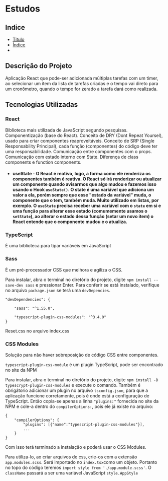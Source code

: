 # Estudos

## Indice
* [Titulo](#estudos)
* [Índice](#indice)
* [](#)

## Descrição do Projeto
Aplicação React que pode-ser adicionada múltiplas tarefas com um timer, ao selecionar um item da lista de tarefas criadas e o tempo vai direto para um cronômetro, quando o tempo for zerado a tarefa dará como realizada.

## Tecnologias Utilizadas
### React
Biblioteca mais utilizada de JavaScript segundo pesquisas. Componentização (base do React). Conceito de DRY (Dont Repeat Yoursel), usado para criar componentes reaproveitáveis. Conceito de SRP (Single Responsability Principal), cada função (componentes) do código deve ter uma responsabilidade. Comunicação entre componentes com o props. Comunicação com estado interno com State. Diferença de class components e function components.

* #### useState - O React é reativo, logo, a forma como ele renderiza os componentes também é reativa. O React só irá renderizar ou atualizar um componente quando avisarmos que algo mudou e fazemos isso usando o Hook `useState()`. O state é uma variável que adiciona um valor a ela, porém sempre que esse "estado da variável" muda, o componente que o tem, também muda. Muito utilizado em listas, por exemplo. O `useState` precisa receber uma variável com o `state` em si e uma função para alterar esse estado (comumemente usamos o `setState`), ao alterar o estado dessa função (setar um novo item) o React entende que o componente mudou e o atualiza. 
### TypeScript
É uma biblioteca para tipar variáveis em JavaScript
### Sass
É um pré-processador CSS que melhora e agiliza o CSS.

Para instalar, abra o terminal no diretório do projeto, digite `npm install --save-dev sass` e pressionar Enter.
Para conferir se está instalado, verifique no arquivo `package.json` se terá uma `devDepencies`.

    "devDependencies": {

        "sass": "^1.55.0",

        "typescript-plugin-css-modules": "^3.4.0"
    }

Reset.css no arquivo index.css
### CSS Modules
Solução para não haver sobreposição de código CSS entre componentes.

`typescript-plugin-css-module` é um plugin TypeScript, pode ser encontrado no site da NPM

Para instalar, abra o terminal no diretório do projeto, digite `npm install -D typescrypt-plugin-css-modules` e execute o comando. Também é obrigátorio adicionar um plugin no arquivo `tsconfig.json`, para que a aplicação funcione corretamente, pois é onde está a configuração de TypeScript. Então copia-se apenas a linha `"plugins:"` fornecida no site da NPM e cole-a dentro do `compilerOptions:`, pois ele já existe no arquivo:

    {
        "compilerOptions": {
            "plugins": [{"name":"typescript-plugin-css-modules"}],
            ...
        }
    }

Com isso terá terminado a instalação e poderá usar o CSS Modules.

Para utiliza-lo, ao criar arquivos de css, crie-os com a extensão `app.modules.scss`. Será importado no `index.tsx`como um objeto. Portanto no topo do código teremos `import style from './app.module.scss'`. O `className` passará a ser uma variável JavaScript `style.AppStyle`